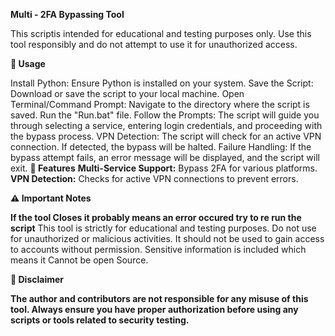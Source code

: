 **Multi - 2FA Bypassing Tool**

This scriptis intended for educational and testing purposes only. Use this tool responsibly and do not attempt to use it for unauthorized access.

**🚀 Usage**

Install Python: Ensure Python is installed on your system.
Save the Script: Download or save the script to your local machine.
Open Terminal/Command Prompt: Navigate to the directory where the script is saved.
Run the "Run.bat" file.
Follow the Prompts: The script will guide you through selecting a service, entering login credentials, and proceeding with the bypass process.
VPN Detection: The script will check for an active VPN connection. If detected, the bypass will be halted.
Failure Handling: If the bypass attempt fails, an error message will be displayed, and the script will exit.
**🔧 Features**
**Multi-Service Support:** Bypass 2FA for various platforms.
**VPN Detection:** Checks for active VPN connections to prevent errors.

**⚠️ Important Notes**

**If the tool Closes it probably means an error occured try to re run the script**
This tool is strictly for educational and testing purposes.
Do not use for unauthorized or malicious activities. It should not be used to gain access to accounts without permission.
Sensitive information is included which means it Cannot be open Source.

**🔐 Disclaimer**

**The author and contributors are not responsible for any misuse of this tool. Always ensure you have proper authorization before using any scripts or tools related to security testing.**


